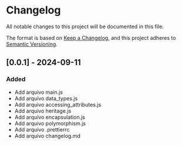 # Changelog

All notable changes to this project will be documented in this file.

The format is based on [Keep a Changelog](https://keepachangelog.com/en/1.0.0/),
and this project adheres to [Semantic Versioning](https://semver.org/spec/v2.0.0.html).

## [0.0.1] - 2024-09-11

### Added

-   Add arquivo main.js
-   Add arquivo data_types.js
-   Add arquivo accessing_attributes.js
-   Add arquivo heritage.js
-   Add arquivo encapsulation.js
-   Add arquivo polymorphism.js
-   Add arquivo .prettierrc
-   Add arquivo changelog.md

